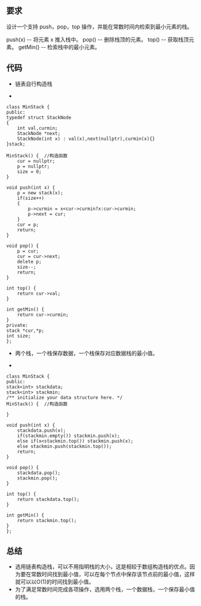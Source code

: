 ## 要求
设计一个支持 push，pop，top 操作，并能在常数时间内检索到最小元素的栈。

push(x) -- 将元素 x 推入栈中。
pop() -- 删除栈顶的元素。
top() -- 获取栈顶元素。
getMin() -- 检索栈中的最小元素。

## 代码
- 链表自行构造栈

-

	class MinStack {
	public:
    typedef struct StackNode
    {
        int val,curmin;
        StackNode *next;
        StackNode(int x) : val(x),next(nullptr),curmin(x){}
    }stack;

    MinStack() {  //构造函数
        cur = nullptr;
        p = nullptr;
        size = 0;
    }
    
    void push(int x) {
        p = new stack(x);
        if(size++)
        {
            p->curmin = x<cur->curmin?x:cur->curmin;
            p->next = cur;
        }
        cur = p;
        return;
    }
    
    void pop() {
        p = cur;
        cur = cur->next;
        delete p;
        size--;
        return;
    }
    
    int top() {
        return cur->val;
    }
    
    int getMin() {
        return cur->curmin;
    }
	private:
    stack *cur,*p;
    int size;
	};

- 两个栈，一个栈保存数据，一个栈保存对应数据栈的最小值。

-

	class MinStack {
	public:
    stack<int> stackdata;
    stack<int> stackmin;
    /** initialize your data structure here. */
    MinStack() {  //构造函数
        
    }
    
    void push(int x) {
        stackdata.push(x);
        if(stackmin.empty()) stackmin.push(x);
        else if(x<stackmin.top()) stackmin.push(x);
        else stackmin.push(stackmin.top());
        return;
    }
    
    void pop() {
        stackdata.pop();
        stackmin.pop();
    }
    
    int top() {
        return stackdata.top();
    }
    
    int getMin() {
        return stackmin.top();
    }
	};

## 总结
- 选用链表构造栈，可以不用指明栈的大小，这是相较于数组构造栈的优点。因为要在常数时间找到最小值，可以在每个节点中保存该节点前的最小值，这样就可以以O(1)的时间找到最小值。
- 为了满足常数时间完成各项操作，选用两个栈，一个数据栈，一个保存最小值的栈。